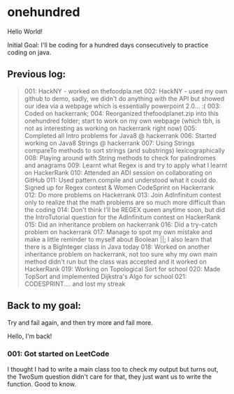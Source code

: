 # onehundred

Hello World!

Initial Goal: I'll be coding for a hundred days consecutively to practice coding on java. 

## Previous log: 
> 001: HackNY - worked on thefoodpla.net
> 002: HackNY - used my own github to demo, sadly, we didn't do anything with the API but showed our idea via a webpage which is essentially powerpoint 2.0... :(
003: Coded on hackerrank;
004: Reorganized thefoodplanet.zip into this onehundred folder; start to work on my own webpage (which tbh, is not as interesting as working on hackerrank right now)
005: Completed all Intro problems for Java8 @ hackerrank
006: Started working on Java8 Strings @ hackerrank
007: Using Strings compareTo methods to sort strings (and substrings) lexicographically
008: Playing around with String methods to check for palindromes and anagrams
009: Learnt what Regex is and try to apply what I learnt on HackerRank
010: Attended an ADI session on collaborating on GitHub
011: Used pattern.compile and understood what it could do. Signed up for Regex contest & Women CodeSprint on Hackerrank
012: Do more problems on Hackerrank
013: Join AdInfinitum contest only to realize that the math problems are so much more difficult than the coding
014: Don't think I'll be REGEX queen anytime soon, but did the IntroTutorial question for the AdInfinitum contest on HackerRank
015: Did an inheritance problem on hackerrank
016: Did a try-catch problem on hackerrank
017:  Manage to spot my own mistake and make a little reminder to myself about Boolean ||; I also learn that there is a BigInteger class in Java today
018: Worked on another inheritance problem on hackerrank, not too sure why my own main method didn't run but the class was accepted and it worked on HackerRank
019: Working on Topological Sort for school
020: Made TopSort and implemented Dijkstra's Algo for school
021: CODESPRINT.... and lost my streak

## Back to my goal:

Try and fail again, and then try more and fail more.

Hello, I'm back!

### 001: Got started on LeetCode

I thought I had to write a main class too to check my output but turns out, the TwoSum question didn't care for that, they just want us to write the function. Good to know. 
